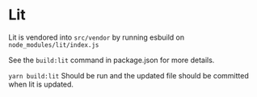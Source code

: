 # Lit

Lit is vendored into `src/vendor` by running esbuild on `node_modules/lit/index.js`

See the `build:lit` command in package.json for more details.

`yarn build:lit` Should be run and the updated file should be committed when
lit is updated.
